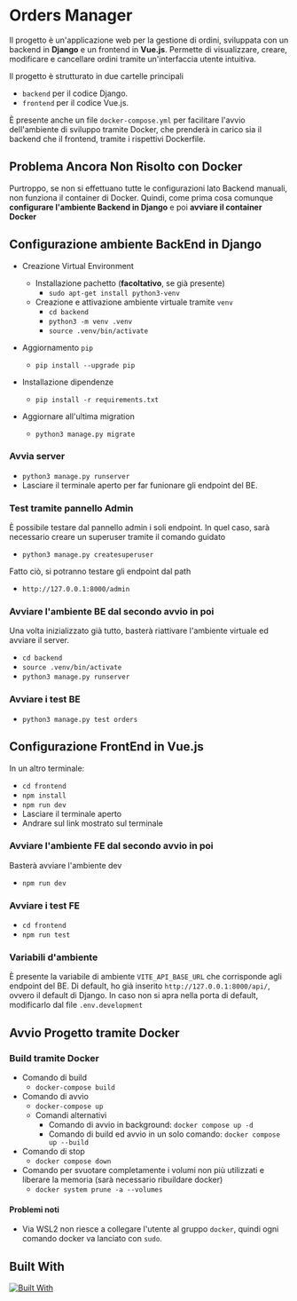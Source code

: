 # Orders Manager

Il progetto è un'applicazione web per la gestione di ordini, sviluppata con un backend in **Django** e un frontend in **Vue.js**.
Permette di visualizzare, creare, modificare e cancellare ordini tramite un'interfaccia utente intuitiva.

Il progetto è strutturato in due cartelle principali

- `backend` per il codice Django.
- `frontend` per il codice Vue.js.

È presente anche un file `docker-compose.yml` per facilitare l'avvio dell'ambiente di sviluppo tramite Docker, che prenderà in carico sia il backend che il frontend, tramite i rispettivi Dockerfile.

## Problema Ancora Non Risolto con Docker

Purtroppo, se non si effettuano tutte le configurazioni lato Backend manuali, non funziona il container di Docker.
Quindi, come prima cosa comunque **configurare l'ambiente Backend in Django** e poi **avviare il container Docker**

## Configurazione ambiente BackEnd in Django

- Creazione Virtual Environment

  - Installazione pachetto (**facoltativo**, se già presente)
    - `sudo apt-get install python3-venv`
  - Creazione e attivazione ambiente virtuale tramite `venv`
    - `cd backend`
    - `python3 -m venv .venv`
    - `source .venv/bin/activate`

- Aggiornamento `pip`

  - `pip install --upgrade pip`

- Installazione dipendenze

  - `pip install -r requirements.txt`

- Aggiornare all'ultima migration

  - `python3 manage.py migrate`

### Avvia server

- `python3 manage.py runserver`
- Lasciare il terminale aperto per far funionare gli endpoint del BE.

### Test tramite pannello Admin

È possibile testare dal pannello admin i soli endpoint.
In quel caso, sarà necessario creare un superuser tramite il comando guidato

- `python3 manage.py createsuperuser`

Fatto ciò, si potranno testare gli endpoint dal path

- `http://127.0.0.1:8000/admin`

### Avviare l'ambiente BE dal secondo avvio in poi

Una volta inizializzato già tutto, basterà riattivare l'ambiente virtuale ed avviare il server.

- `cd backend`
- `source .venv/bin/activate`
- `python3 manage.py runserver`

### Avviare i test BE

- `python3 manage.py test orders`

## Configurazione FrontEnd in Vue.js

In un altro terminale:

- `cd frontend`
- `npm install`
- `npm run dev`
- Lasciare il terminale aperto
- Andrare sul link mostrato sul terminale

### Avviare l'ambiente FE dal secondo avvio in poi

Basterà avviare l'ambiente dev

- `npm run dev`

### Avviare i test FE

- `cd frontend`
- `npm run test`

### Variabili d'ambiente

È presente la variabile di ambiente `VITE_API_BASE_URL` che corrisponde agli endpoint del BE.
Di default, ho già inserito `http://127.0.0.1:8000/api/`, ovvero il default di Django.
In caso non si apra nella porta di default, modificarlo dal file `.env.development`

## Avvio Progetto tramite Docker

### Build tramite Docker

- Comando di build
  - `docker-compose build`
- Comando di avvio
  - `docker-compose up`
  - Comandi alternativi
    - Comando di avvio in background: `docker compose up -d`
    - Comando di build ed avvio in un solo comando: `docker compose up --build`
- Comando di stop
  - `docker compose down`
- Comando per svuotare completamente i volumi non più utilizzati e liberare la memoria (sarà necessario ribuildare docker)
  - `docker system prune -a --volumes`

#### Problemi noti

- Via WSL2 non riesce a collegare l'utente al gruppo `docker`, quindi ogni comando docker va lanciato con `sudo`.

## Built With

[![Built With](https://skillicons.dev/icons?i=python,django,npm,vue,vite,docker)](https://skillicons.dev)
